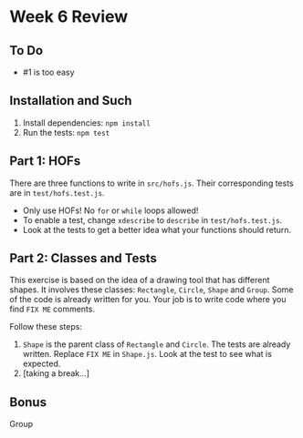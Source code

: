 # Week 6 Review


## To Do

- #1 is too easy

## Installation and Such

1. Install dependencies: `npm install`
1. Run the tests: `npm test`


## Part 1: HOFs

There are three functions to write in `src/hofs.js`.
Their corresponding tests are in `test/hofs.test.js`.

- Only use HOFs! No `for` or `while` loops allowed!
- To enable a test, change `xdescribe` to `describe` in `test/hofs.test.js`.
- Look at the tests to get a better idea what your functions should return.



## Part 2: Classes and Tests

This exercise is based on the idea of a drawing tool that has different shapes.
It involves these classes: `Rectangle`, `Circle`, `Shape` and `Group`.
Some of the code is already written for you.
Your job is to write code where you find `FIX ME` comments.

Follow these steps:

1. `Shape` is the parent class of `Rectangle` and `Circle`. The tests are already written. Replace `FIX ME` in `Shape.js`. Look at the test to see what is expected.
1. [taking a break...]



## Bonus

Group